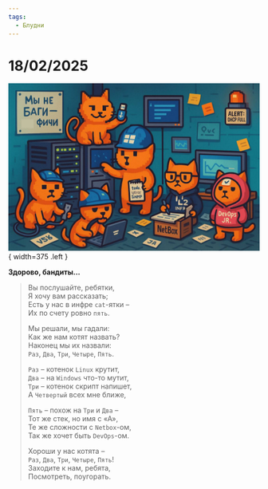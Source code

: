 ```yaml
---
tags:
  - Блудни
---
```


# 18/02/2025

![ ](<../../assets/img/photo_2025-10-02_20-15-27.jpg>){ width=375 .left }

**Здорово, бандиты…**

> Вы послушайте, ребятки,  
> Я хочу вам рассказать;  
> Есть у нас в инфре `cat`-ятки –  
> Их по счету ровно `пять`.  
>
> Мы решали, мы гадали:  
> Как же нам котят назвать?  
> Наконец мы их назвали:  
> `Раз`, `Два`, `Три`, `Четыре`, `Пять`.  
>
> `Раз` – котенок `Linux` крутит,  
> `Два` – на `Windows` что-то мутит,  
> `Три` – котенок скрипт напишет,  
> А `Четвертый` всех мне ближе,  
>
> `Пять` – похож на `Три` и `Два` –  
> Тот же стек, но имя с «А»,  
> Те же сложности с `Netbox`-ом,  
> Так же хочет быть `DevOps`-ом.  
>
> Хороши у нас котята –  
> `Раз`, `Два`, `Три`, `Четыре`, `Пять`!  
> Заходите к нам, ребята,  
> Посмотреть, поугорать.
